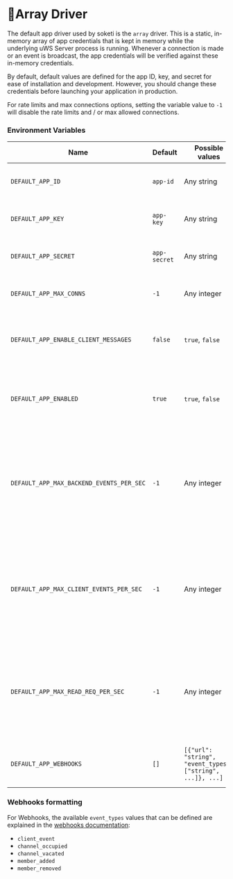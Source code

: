 # 🧬Array Driver

The default app driver used by soketi is the `array` driver. This is a static, in-memory array of app credentials that is kept in memory while the underlying uWS Server process is running. Whenever a connection is made or an event is broadcast, the app credentials will be verified against these in-memory credentials.

By default, default values are defined for the app ID, key, and secret for ease of installation and development. However, you should change these credentials before launching your application in production.

For rate limits and max connections options, setting the variable value to `-1` will disable the rate limits and / or max allowed connections.

### Environment Variables

| Name                                     | Default      | Possible values                                            | Description                                                                                                                                                                                   |
| ---------------------------------------- | ------------ | ---------------------------------------------------------- | --------------------------------------------------------------------------------------------------------------------------------------------------------------------------------------------- |
| `DEFAULT_APP_ID`                         | `app-id`     | Any string                                                 | The default app id for the array driver.                                                                                                                                                      |
| `DEFAULT_APP_KEY`                        | `app-key`    | Any string                                                 | The default app key for the array driver.                                                                                                                                                     |
| `DEFAULT_APP_SECRET`                     | `app-secret` | Any string                                                 | The default app secret for the array driver.                                                                                                                                                  |
| `DEFAULT_APP_MAX_CONNS`                  | `-1`         | Any integer                                                | The default app's limit of concurrent connections.                                                                                                                                            |
| `DEFAULT_APP_ENABLE_CLIENT_MESSAGES`     | `false`      | `true`, `false`                                            | Whether client messages should be enabled for the app.                                                                                                                                        |
| `DEFAULT_APP_ENABLED`                    | `true`       | `true`, `false`                                            | Whether the app is activated. This option can be used to disable an app.                                                                                                                               |
| `DEFAULT_APP_MAX_BACKEND_EVENTS_PER_SEC` | `-1`         | Any integer                                                | The default app's limit of `/events` endpoint events broadcast per second. You can [configure rate limiting database store](../rate-limiting-and-limits/broadcast-rate-limiting.md)         |
| `DEFAULT_APP_MAX_CLIENT_EVENTS_PER_SEC`  | `-1`         | Any integer                                                | The default app's limit of client events broadcast per second by a single socket. You can [configure rate limiting database store](../rate-limiting-and-limits/broadcast-rate-limiting.md) |
| `DEFAULT_APP_MAX_READ_REQ_PER_SEC`       | `-1`         | Any integer                                                | The default app's limit of read endpoint calls per second. You can [configure rate limiting database store](../rate-limiting-and-limits/broadcast-rate-limiting.md)                           |
| `DEFAULT_APP_WEBHOOKS`                   | `[]`         | `[{"url": "string", "event_types": ["string", ...]}, ...]` | The webhooks list for the app. See below                                                                                                                                              |

### Webhooks formatting

For Webhooks, the available `event_types` values that can be defined are explained in the [webhooks documentation](../advanced-usage/app-webhooks.md):

* `client_event`
* `channel_occupied`
* `channel_vacated`
* `member_added`
* `member_removed`
